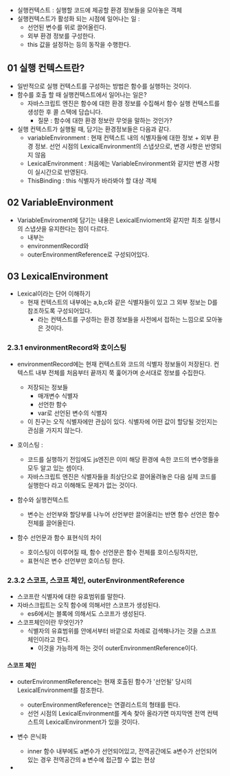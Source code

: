 
- 실행컨텍스트 : 실행할 코드에 제공할 환경 정보들을 모아놓은 객체 
- 실행컨텍스트가 활성화 되는 시점에 일어나는 일 : 
	- 선언된 변수를 위로 끌어올린다. 
	- 외부 환경 정보를 구성한다. 
	- this 값을 설정하는 등의 동작을 수행한다. 


## 01 실행 컨텍스트란? 

- 일반적으로 실행 컨텍스트를 구성하는 방법은 함수를 실행하는 것이다. 
- 함수를 호출 할 때 실행컨텍스트에서 일어나는 일은? 
	- 자바스크립트 엔진은 함수에 대한 환경 정보를 수집해서 함수 실행 컨텍스트를 생성한 후 콜 스택에 담습니다. 
		- 질문 : 함수에 대한 환경 정보란 무엇을 말하는 것인가? 
- 실행 컨텍스트가 실행될 때, 담기는 환경정보들은 다음과 같다. 
	- variableEnvironment : 현재 컨텍스트 내의 식별자들에 대한 정보 + 외부 환경 정보. 선언 시점의 LexicalEnvironment의 스냅샷으로, 변경 사항은 반영되지 않음
	- LexicalEnvironment : 처음에는 VariableEnvironment와 같지만 변경 사항이 실시간으로 반영된다. 
	- ThisBinding : this 식별자가 바라봐야 할 대상 객체 

## 02 VariableEnvironment 

- VariableEnviroment에 담기는 내용은 LexicalEnvioment와 같지만 최초 실행시의 스냅샷을 유지한다는 점이 다르다. 
	- 내부는 
	- environmentRecord와 
	- outerEnvironmentReference로 구성되어있다. 


## 03 LexicalEnvironment 

- Lexical이라는 단어 이해하기 
	- 현재 컨텍스트의 내부에는 a,b,c와 같은 식별자들이 있고 그 외부 정보는 D를 참조하도록 구성되어있다. 
		- 라는 컨텍스트를 구성하는 환경 정보들을 사전에서 접하는 느낌으로 모아놓은 것이다. 

### 2.3.1 environmentRecord와 호이스팅 

- environmentRecord에는 현재 컨텍스트와 코드의 식별자 정보들이 저장된다. 컨텍스트 내부 전체를 처음부터 끝까지 쭉 훑어가며 순서대로 정보를 수집한다. 
	- 저장되는 정보들 
		- 매개변수 식별자
		- 선언한 함수 
		- var로 선언된 변수의 식별자 
	- 이 친구는 오직 식별자에만 관심이 있다. 식별자에 어떤 값이 할당될 것인지는 관심을 가지지 않는다. 

- 호이스팅 : 
	- 코드를 실행하기 전임에도 js엔진은 이미 해당 환경에 속한 코드의 변수명들을 모두 알고 있는 셈이다. 
	- 자바스크립트 엔진은 식별자들을 최상단으로 끌어올려놓은 다음 실제 코드를 실행한다 라고 이해해도 문제가 없는 것이다. 


- 함수와 실행컨텍스트 
	- 변수는 선언부와 할당부를 나누어 선언부만 끌어올리는 반면 함수 선언은 함수 전체를 끌어올린다. 

- 함수 선언문과 함수 표현식의 차이 
	- 호이스팅이 이루어질 때, 함수 선언문은 함수 전체를 호이스팅하지만, 
	- 표현식은 변수 선언부만 호이스팅 한다. 


### 2.3.2 스코프, 스코프 체인, outerEnvironmentReference 

- 스코프란 식별자에 대한 유효범위를 말한다. 
- 자바스크립트는 오직 함수에 의해서만 스코프가 생성된다. 
	- es6에서는 블록에 의해서도 스코프가 생성된다. 
- 스코프체인이란 무엇인가? 
	- 식별자의 유효범위를 안에서부터 바깥으로 차례로 검색해나가는 것을 스코프 체인이라고 한다. 
		- 이것을 가능하게 하는 것이 outerEnvironmentReference이다. 


#### 스코프 체인 

- outerEnvironmentReference는 현재 호출된 함수가 '선언될' 당시의 LexicalEnvironment를 참조한다. 
	- outerEnvironmentReference는 연결리스트의 형태를 띈다. 
	- 선언 시점의 LexicalEnvironment를 계속 찾아 올라가면 마지막엔 전역 컨텍스트의 LexicalEnvironment가 있을 것이다. 

- 변수 은닉화 
	- inner 함수 내부에도 a변수가 선언되어있고, 전역공간에도 a변수가 선언되어 있는 경우 전역공간의 a 변수에 접근할 수 없는 현상 
- 